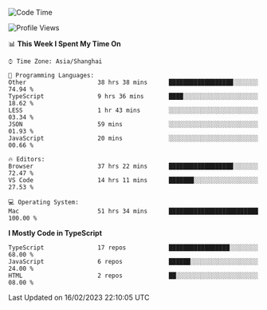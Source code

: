 <!--START_SECTION:waka-->
![Code Time](http://img.shields.io/badge/Code%20Time-3%2C808%20hrs%2059%20mins-blue)

![Profile Views](http://img.shields.io/badge/Profile%20Views-1-blue)

📊 **This Week I Spent My Time On** 

```text
⌚︎ Time Zone: Asia/Shanghai

💬 Programming Languages: 
Other                    38 hrs 38 mins      ██████████████████░░░░░░░   74.94 % 
TypeScript               9 hrs 36 mins       ████░░░░░░░░░░░░░░░░░░░░░   18.62 % 
LESS                     1 hr 43 mins        ░░░░░░░░░░░░░░░░░░░░░░░░░   03.34 % 
JSON                     59 mins             ░░░░░░░░░░░░░░░░░░░░░░░░░   01.93 % 
JavaScript               20 mins             ░░░░░░░░░░░░░░░░░░░░░░░░░   00.66 % 

🔥 Editors: 
Browser                  37 hrs 22 mins      ██████████████████░░░░░░░   72.47 % 
VS Code                  14 hrs 11 mins      ███████░░░░░░░░░░░░░░░░░░   27.53 % 

💻 Operating System: 
Mac                      51 hrs 34 mins      █████████████████████████   100.00 % 

```

**I Mostly Code in TypeScript** 

```text
TypeScript               17 repos            █████████████████░░░░░░░░   68.00 % 
JavaScript               6 repos             ██████░░░░░░░░░░░░░░░░░░░   24.00 % 
HTML                     2 repos             ██░░░░░░░░░░░░░░░░░░░░░░░   08.00 % 

```



 Last Updated on 16/02/2023 22:10:05 UTC
<!--END_SECTION:waka-->
